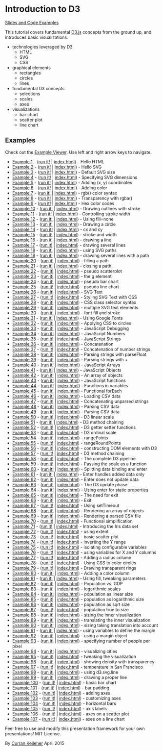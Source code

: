 # Introduction to D3

[Slides and Code Examples](http://curran.github.io/screencasts/introToD3/examples/viewer/#/)

This tutorial covers fundamental [D3.js](http://d3js.org/) concepts from the ground up, and introduces basic visualizations.

 * technologies leveraged by D3
   * HTML
   * SVG
   * CSS
 * graphical elements
   * rectangles
   * circles
   * lines
 * fundamental D3 concepts
   * selections
   * scales
   * axes
 * visualizations
   * bar chart
   * scatter plot
   * line chart

## Examples

Check out the [Example Viewer](http://curran.github.io/screencasts/introToD3/examples/viewer/#/1). Use left and right arrow keys to navigate.

 * [Example 1](./viewer/#/1) - ([run it!](./code/snapshot01) | [index.html](./viewer/#/1/index.html)) - Hello HTML
 * [Example 2](./viewer/#/2) - ([run it!](./code/snapshot02) | [index.html](./viewer/#/2/index.html)) - Hello SVG
 * [Example 3](./viewer/#/3) - ([run it!](./code/snapshot03) | [index.html](./viewer/#/3/index.html)) - Default SVG size
 * [Example 4](./viewer/#/4) - ([run it!](./code/snapshot04) | [index.html](./viewer/#/4/index.html)) - Specifying SVG dimensions
 * [Example 5](./viewer/#/5) - ([run it!](./code/snapshot05) | [index.html](./viewer/#/5/index.html)) - Adding (x, y) coordinates
 * [Example 6](./viewer/#/6) - ([run it!](./code/snapshot06) | [index.html](./viewer/#/6/index.html)) - Adding color
 * [Example 7](./viewer/#/7) - ([run it!](./code/snapshot07) | [index.html](./viewer/#/7/index.html)) - rgb() color syntax
 * [Example 8](./viewer/#/8) - ([run it!](./code/snapshot08) | [index.html](./viewer/#/8/index.html)) - Transparency with rgba()
 * [Example 9](./viewer/#/9) - ([run it!](./code/snapshot09) | [index.html](./viewer/#/9/index.html)) - Hex color codes
 * [Example 10](./viewer/#/10) - ([run it!](./code/snapshot10) | [index.html](./viewer/#/10/index.html)) - Drawing outlines with stroke
 * [Example 11](./viewer/#/11) - ([run it!](./code/snapshot11) | [index.html](./viewer/#/11/index.html)) - Controlling stroke width
 * [Example 12](./viewer/#/12) - ([run it!](./code/snapshot12) | [index.html](./viewer/#/12/index.html)) - Using fill=none
 * [Example 13](./viewer/#/13) - ([run it!](./code/snapshot13) | [index.html](./viewer/#/13/index.html)) - Drawing a circle
 * [Example 14](./viewer/#/14) - ([run it!](./code/snapshot14) | [index.html](./viewer/#/14/index.html)) - cx and cy
 * [Example 15](./viewer/#/15) - ([run it!](./code/snapshot15) | [index.html](./viewer/#/15/index.html)) - stroke and width
 * [Example 16](./viewer/#/16) - ([run it!](./code/snapshot16) | [index.html](./viewer/#/16/index.html)) - drawing a line
 * [Example 17](./viewer/#/17) - ([run it!](./code/snapshot17) | [index.html](./viewer/#/17/index.html)) - drawing several lines
 * [Example 18](./viewer/#/18) - ([run it!](./code/snapshot18) | [index.html](./viewer/#/18/index.html)) - using SVG paths
 * [Example 19](./viewer/#/19) - ([run it!](./code/snapshot19) | [index.html](./viewer/#/19/index.html)) - drawing several lines with a path
 * [Example 20](./viewer/#/20) - ([run it!](./code/snapshot20) | [index.html](./viewer/#/20/index.html)) - filling a path
 * [Example 21](./viewer/#/21) - ([run it!](./code/snapshot21) | [index.html](./viewer/#/21/index.html)) - closing a path
 * [Example 22](./viewer/#/22) - ([run it!](./code/snapshot22) | [index.html](./viewer/#/22/index.html)) - pseudo scatterplot
 * [Example 23](./viewer/#/23) - ([run it!](./code/snapshot23) | [index.html](./viewer/#/23/index.html)) - the g element
 * [Example 24](./viewer/#/24) - ([run it!](./code/snapshot24) | [index.html](./viewer/#/24/index.html)) - pseudo bar chart
 * [Example 25](./viewer/#/25) - ([run it!](./code/snapshot25) | [index.html](./viewer/#/25/index.html)) - pseudo line chart
 * [Example 26](./viewer/#/26) - ([run it!](./code/snapshot26) | [index.html](./viewer/#/26/index.html)) - SVG Text
 * [Example 27](./viewer/#/27) - ([run it!](./code/snapshot27) | [index.html](./viewer/#/27/index.html)) - Styling SVG Text with CSS
 * [Example 28](./viewer/#/28) - ([run it!](./code/snapshot28) | [index.html](./viewer/#/28/index.html)) - CSS class selector syntax
 * [Example 29](./viewer/#/29) - ([run it!](./code/snapshot29) | [index.html](./viewer/#/29/index.html)) - multiple SVG text elements
 * [Example 30](./viewer/#/30) - ([run it!](./code/snapshot30) | [index.html](./viewer/#/30/index.html)) - font fill and stroke
 * [Example 31](./viewer/#/31) - ([run it!](./code/snapshot31) | [index.html](./viewer/#/31/index.html)) - Using Google Fonts
 * [Example 32](./viewer/#/32) - ([run it!](./code/snapshot32) | [index.html](./viewer/#/32/index.html)) - Applying CSS to circles
 * [Example 33](./viewer/#/33) - ([run it!](./code/snapshot33) | [index.html](./viewer/#/33/index.html)) - JavaScript Debugging
 * [Example 34](./viewer/#/34) - ([run it!](./code/snapshot34) | [index.html](./viewer/#/34/index.html)) - JavaScript Numbers
 * [Example 35](./viewer/#/35) - ([run it!](./code/snapshot35) | [index.html](./viewer/#/35/index.html)) - JavaScript Strings
 * [Example 36](./viewer/#/36) - ([run it!](./code/snapshot36) | [index.html](./viewer/#/36/index.html)) - Concatenation
 * [Example 37](./viewer/#/37) - ([run it!](./code/snapshot37) | [index.html](./viewer/#/37/index.html)) - Concatenation of number strings
 * [Example 38](./viewer/#/38) - ([run it!](./code/snapshot38) | [index.html](./viewer/#/38/index.html)) - Parsing strings with parseFloat
 * [Example 39](./viewer/#/39) - ([run it!](./code/snapshot39) | [index.html](./viewer/#/39/index.html)) - Parsing strings with +
 * [Example 40](./viewer/#/40) - ([run it!](./code/snapshot40) | [index.html](./viewer/#/40/index.html)) - JavaScript Arrays
 * [Example 41](./viewer/#/41) - ([run it!](./code/snapshot41) | [index.html](./viewer/#/41/index.html)) - JavaScript Objects
 * [Example 42](./viewer/#/42) - ([run it!](./code/snapshot42) | [index.html](./viewer/#/42/index.html)) - An array of objects
 * [Example 43](./viewer/#/43) - ([run it!](./code/snapshot43) | [index.html](./viewer/#/43/index.html)) - JavaScript functions
 * [Example 44](./viewer/#/44) - ([run it!](./code/snapshot44) | [index.html](./viewer/#/44/index.html)) - Functions in variables
 * [Example 45](./viewer/#/45) - ([run it!](./code/snapshot45) | [index.html](./viewer/#/45/index.html)) - Functional forEach
 * [Example 46](./viewer/#/46) - ([run it!](./code/snapshot46) | [index.html](./viewer/#/46/index.html)) - Loading CSV data
 * [Example 47](./viewer/#/47) - ([run it!](./code/snapshot47) | [index.html](./viewer/#/47/index.html)) - Concatenating unparsed strings
 * [Example 48](./viewer/#/48) - ([run it!](./code/snapshot48) | [index.html](./viewer/#/48/index.html)) - Parsing CSV data
 * [Example 49](./viewer/#/49) - ([run it!](./code/snapshot49) | [index.html](./viewer/#/49/index.html)) - Parsing CSV data
 * [Example 50](./viewer/#/50) - ([run it!](./code/snapshot50) | [index.html](./viewer/#/50/index.html)) - D3 linear scale
 * [Example 51](./viewer/#/51) - ([run it!](./code/snapshot51) | [index.html](./viewer/#/51/index.html)) - D3 method chaining
 * [Example 52](./viewer/#/52) - ([run it!](./code/snapshot52) | [index.html](./viewer/#/52/index.html)) - D3 getter setter functions
 * [Example 53](./viewer/#/53) - ([run it!](./code/snapshot53) | [index.html](./viewer/#/53/index.html)) - D3 ordinal scale
 * [Example 54](./viewer/#/54) - ([run it!](./code/snapshot54) | [index.html](./viewer/#/54/index.html)) - rangePoints
 * [Example 55](./viewer/#/55) - ([run it!](./code/snapshot55) | [index.html](./viewer/#/55/index.html)) - rangeRoundPoints
 * [Example 56](./viewer/#/56) - ([run it!](./code/snapshot56) | [index.html](./viewer/#/56/index.html)) - constructing DOM elements with D3
 * [Example 57](./viewer/#/57) - ([run it!](./code/snapshot57) | [index.html](./viewer/#/57/index.html)) - D3 method chaining
 * [Example 58](./viewer/#/58) - ([run it!](./code/snapshot58) | [index.html](./viewer/#/58/index.html)) - The complete D3 pipeline
 * [Example 59](./viewer/#/59) - ([run it!](./code/snapshot59) | [index.html](./viewer/#/59/index.html)) - Passing the scale as a function
 * [Example 60](./viewer/#/60) - ([run it!](./code/snapshot60) | [index.html](./viewer/#/60/index.html)) - Splitting data binding and enter
 * [Example 61](./viewer/#/61) - ([run it!](./code/snapshot61) | [index.html](./viewer/#/61/index.html)) - Enter handles added data only
 * [Example 62](./viewer/#/62) - ([run it!](./code/snapshot62) | [index.html](./viewer/#/62/index.html)) - Enter does not update data
 * [Example 63](./viewer/#/63) - ([run it!](./code/snapshot63) | [index.html](./viewer/#/63/index.html)) - The D3 update phase
 * [Example 64](./viewer/#/64) - ([run it!](./code/snapshot64) | [index.html](./viewer/#/64/index.html)) - Using enter for static properties
 * [Example 65](./viewer/#/65) - ([run it!](./code/snapshot65) | [index.html](./viewer/#/65/index.html)) - The need for exit
 * [Example 66](./viewer/#/66) - ([run it!](./code/snapshot66) | [index.html](./viewer/#/66/index.html)) - Exit
 * [Example 67](./viewer/#/67) - ([run it!](./code/snapshot67) | [index.html](./viewer/#/67/index.html)) - Using setTimeout
 * [Example 68](./viewer/#/68) - ([run it!](./code/snapshot68) | [index.html](./viewer/#/68/index.html)) - Rendering an array of objects
 * [Example 69](./viewer/#/69) - ([run it!](./code/snapshot69) | [index.html](./viewer/#/69/index.html)) - Rendering a parsed CSV file
 * [Example 70](./viewer/#/70) - ([run it!](./code/snapshot70) | [index.html](./viewer/#/70/index.html)) - Functional simplification
 * [Example 71](./viewer/#/71) - ([run it!](./code/snapshot71) | [index.html](./viewer/#/71/index.html)) - Introducing the Iris data set
 * [Example 72](./viewer/#/72) - ([run it!](./code/snapshot72) | [index.html](./viewer/#/72/index.html)) - using extent
 * [Example 73](./viewer/#/73) - ([run it!](./code/snapshot73) | [index.html](./viewer/#/73/index.html)) - basic scatter plot
 * [Example 74](./viewer/#/74) - ([run it!](./code/snapshot74) | [index.html](./viewer/#/74/index.html)) - inverting the Y range
 * [Example 75](./viewer/#/75) - ([run it!](./code/snapshot75) | [index.html](./viewer/#/75/index.html)) - isolating configurable variables
 * [Example 76](./viewer/#/76) - ([run it!](./code/snapshot76) | [index.html](./viewer/#/76/index.html)) - using variables for X and Y columns
 * [Example 77](./viewer/#/77) - ([run it!](./code/snapshot77) | [index.html](./viewer/#/77/index.html)) - Adding a radius column
 * [Example 78](./viewer/#/78) - ([run it!](./code/snapshot78) | [index.html](./viewer/#/78/index.html)) - Using CSS to color circles
 * [Example 79](./viewer/#/79) - ([run it!](./code/snapshot79) | [index.html](./viewer/#/79/index.html)) - Drawing transparent rings
 * [Example 80](./viewer/#/80) - ([run it!](./code/snapshot80) | [index.html](./viewer/#/80/index.html)) - Adding a color column
 * [Example 81](./viewer/#/81) - ([run it!](./code/snapshot81) | [index.html](./viewer/#/81/index.html)) - Using fill, tweaking parameters
 * [Example 82](./viewer/#/82) - ([run it!](./code/snapshot82) | [index.html](./viewer/#/82/index.html)) - Population vs. GDP
 * [Example 83](./viewer/#/83) - ([run it!](./code/snapshot83) | [index.html](./viewer/#/83/index.html)) - logarithmic scales
 * [Example 84](./viewer/#/84) - ([run it!](./code/snapshot84) | [index.html](./viewer/#/84/index.html)) - population as linear size
 * [Example 85](./viewer/#/85) - ([run it!](./code/snapshot85) | [index.html](./viewer/#/85/index.html)) - population as logarithmic size
 * [Example 86](./viewer/#/86) - ([run it!](./code/snapshot86) | [index.html](./viewer/#/86/index.html)) - population as sqrt size
 * [Example 87](./viewer/#/87) - ([run it!](./code/snapshot87) | [index.html](./viewer/#/87/index.html)) - population true to size
 * [Example 88](./viewer/#/88) - ([run it!](./code/snapshot88) | [index.html](./viewer/#/88/index.html)) - sizing the inner visualization
 * [Example 89](./viewer/#/89) - ([run it!](./code/snapshot89) | [index.html](./viewer/#/89/index.html)) - translating the inner visualization
 * [Example 90](./viewer/#/90) - ([run it!](./code/snapshot90) | [index.html](./viewer/#/90/index.html)) - sizing taking translation into account
 * [Example 91](./viewer/#/91) - ([run it!](./code/snapshot91) | [index.html](./viewer/#/91/index.html)) - using variables to define the margin
 * [Example 92](./viewer/#/92) - ([run it!](./code/snapshot92) | [index.html](./viewer/#/92/index.html)) - using a margin object
 * [Example 93](./viewer/#/93) - ([run it!](./code/snapshot93) | [index.html](./viewer/#/93/index.html)) - specifying number of people per pixel
 * [Example 94](./viewer/#/94) - ([run it!](./code/snapshot94) | [index.html](./viewer/#/94/index.html)) - visualizing cities
 * [Example 95](./viewer/#/95) - ([run it!](./code/snapshot95) | [index.html](./viewer/#/95/index.html)) - tweaking the visualization
 * [Example 96](./viewer/#/96) - ([run it!](./code/snapshot96) | [index.html](./viewer/#/96/index.html)) - showing density with transparency
 * [Example 97](./viewer/#/97) - ([run it!](./code/snapshot97) | [index.html](./viewer/#/97/index.html)) - temperature in San Francisco
 * [Example 98](./viewer/#/98) - ([run it!](./code/snapshot98) | [index.html](./viewer/#/98/index.html)) - using d3.svg.line
 * [Example 99](./viewer/#/99) - ([run it!](./code/snapshot99) | [index.html](./viewer/#/99/index.html)) - drawing a proper line
 * [Example 100](./viewer/#/100) - ([run it!](./code/snapshot100) | [index.html](./viewer/#/100/index.html)) - basic bar chart
 * [Example 101](./viewer/#/101) - ([run it!](./code/snapshot101) | [index.html](./viewer/#/101/index.html)) - bar padding
 * [Example 102](./viewer/#/102) - ([run it!](./code/snapshot102) | [index.html](./viewer/#/102/index.html)) - adding axes
 * [Example 103](./viewer/#/103) - ([run it!](./code/snapshot103) | [index.html](./viewer/#/103/index.html)) - customizing axes
 * [Example 104](./viewer/#/104) - ([run it!](./code/snapshot104) | [index.html](./viewer/#/104/index.html)) - horizontal bars
 * [Example 105](./viewer/#/105) - ([run it!](./code/snapshot105) | [index.html](./viewer/#/105/index.html)) - axis labels
 * [Example 106](./viewer/#/106) - ([run it!](./code/snapshot106) | [index.html](./viewer/#/106/index.html)) - axes on a scatter plot
 * [Example 107](./viewer/#/107) - ([run it!](./code/snapshot107) | [index.html](./viewer/#/107/index.html)) - axes on a line chart

Feel free to use and modify this presentation framework for your own presentations! MIT License.

By [Curran Kelleher](https://github.com/curran/portfolio) April 2015
